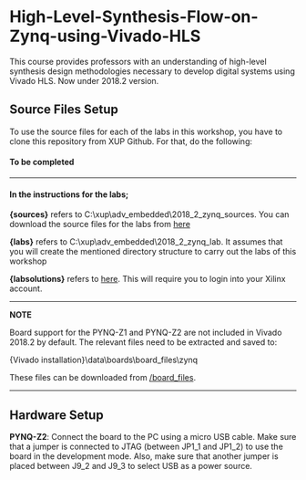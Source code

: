 # High-Level-Synthesis-Flow-on-Zynq-using-Vivado-HLS

This course provides professors with an understanding of high-level synthesis design methodologies necessary to develop digital systems using Vivado HLS. Now under 2018.2 version.

## Source Files Setup


To use the source files for each of the labs in this workshop, you have to clone this repository from XUP Github. For that, do the following:

#### To be completed

---
#### In the instructions for the labs;

**{sources}** refers to C:\xup\adv_embedded\2018_2_zynq_sources. You can download the source files for the labs from [here](https://www.xilinx.com/support/university/vivado/vivado-workshops/Vivado-adv-embedded-design-zynq.html)

**{labs}** refers to C:\xup\adv_embedded\2018_2_zynq_lab. It assumes that you will create the mentioned directory structure to carry out the labs of this workshop

**{labsolutions}** refers to [here](https://www.xilinx.com/support/university/vivado/vivado-workshops/Vivado-adv-embedded-design-zynq.html). This will require you to login into your Xilinx account.

---
**NOTE**

Board support for the PYNQ-Z1 and PYNQ-Z2 are not included in Vivado 2018.2 by default. The relevant files need to be extracted and saved to:

 {Vivado installation}\data\boards\board_files\zynq

These files can be downloaded from [/board_files](https://www.xilinx.com/support/university/vivado/vivado-workshops/Vivado-adv-embedded-design-zynq.html). 

---

## Hardware Setup


**PYNQ-Z2**:  Connect the board to the PC using a micro USB cable. Make sure that a jumper is connected to JTAG (between JP1_1 and JP1_2) to use the board in the development mode.  Also, make sure that another jumper is placed between J9_2 and J9_3 to select USB as a power source.
